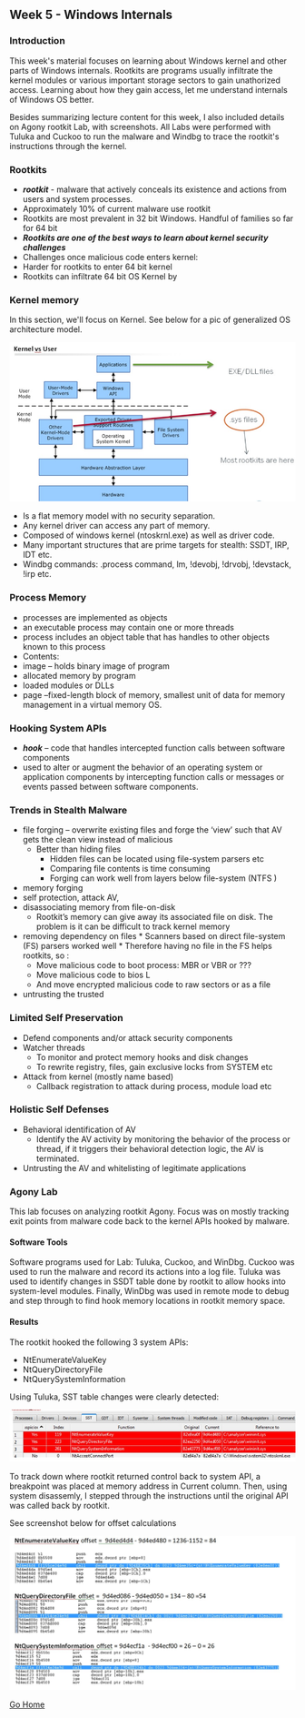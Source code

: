 ## Week 5 - Windows Internals              
### Introduction
This week's material focuses on learning about Windows kernel and other parts of Windows internals. 
Rootkits are programs usually infiltrate the kernel modules or various important storage sectors
to gain unathorized access. Learning about how they gain access, let me understand internals of Windows OS
better. 

Besides summarizing lecture content for this week, I also included details on Agony rootkit Lab, with screenshots.
All Labs were performed with Tuluka and Cuckoo to run the malware and Windbg to trace the rootkit's instructions
through the kernel.

### Rootkits
*	***rootkit***  -  malware that actively conceals its existence and actions from users and system processes.
*	Approximately 10% of current malware use rootkit
*	Rootkits are most prevalent in 32 bit Windows. Handful of families so far for 64 bit
*	***Rootkits are one of the best ways to learn about kernel security challenges***
*	Challenges once malicious code enters kernel:
*	Harder for rootkits to enter 64 bit kernel
*	Rootkits can infiltrate 64 bit OS Kernel by

### Kernel memory
In this section, we'll focus on Kernel. See below for a pic of generalized OS architecture model.

![alt text](../images/w5_system_arch.jpg "OS arch. model")
*	Is a flat memory model with no security separation. 
*	Any kernel driver can access any part of memory. 
*	Composed of windows kernel (ntoskrnl.exe) as well as driver code. 
*	Many important structures that are prime targets for stealth: SSDT, IRP, IDT etc. 
*	Windbg commands:  .process command, lm, !devobj, !drvobj, !devstack, !irp etc. 

### Process Memory
*	processes are implemented as objects
*	an executable process may contain one or more threads
*	process includes an object table that has handles to other objects known to this process
*	Contents: 
*	image – holds binary image of program
*	allocated memory by program
*	loaded modules or DLLs
*	page –fixed-length block of memory, smallest unit of data for memory management in a virtual memory OS.

### Hooking System APIs
*	***hook*** – code that handles intercepted function calls between software components
*	used to alter or augment the behavior of an operating system or application components 
by intercepting function calls or messages or events passed between software components. 

### Trends in Stealth Malware 
*	file forging – overwrite existing files and forge the ‘view’ such that AV gets the clean view instead of malicious
    *  Better than hiding files
        *	Hidden files can be located using file-system parsers etc
        *	Comparing file contents is time consuming
        *	Forging can work well from layers below file-system (NTFS )
*	memory forging
*	self protection, attack AV, 
*	disassociating memory from file-on-disk
    *	Rootkit’s memory can give away its associated file on disk. The problem is it can be difficult to track kernel memory
*	 removing dependency on files
    *	Scanners based on direct file-system (FS) parsers worked well
    *	Therefore having no file in the FS helps rootkits, so : 
        *	Move malicious code to boot process: MBR or VBR or  ???
        *	Move malicious code to bios L 
        *	And move encrypted malicious code to raw sectors or as a file
*	 untrusting the trusted

### Limited Self Preservation 
*	Defend components and/or attack security components
*	Watcher threads
    *	To monitor and protect memory hooks and disk changes
    *	To rewrite registry, files, gain exclusive locks from SYSTEM etc
*	Attack from kernel (mostly name based)
    *	Callback registration to attack during process, module load etc

### Holistic Self Defenses
*	Behavioral identification of AV
    *	Identify the AV activity by monitoring the behavior of the process or thread, if it triggers their behavioral detection logic, the AV is terminated.
*	Untrusting the AV and whitelisting of legitimate applications

### Agony Lab
This lab focuses on analyzing rootkit Agony. Focus was on mostly
tracking exit points from malware code back to the kernel APIs hooked by malware.
#### Software Tools
Software programs used for Lab: Tuluka, Cuckoo, and WinDbg. Cuckoo was used to run the malware
and record its actions into a log file. Tuluka was used to identify changes in SSDT table done by
rootkit to allow hooks into system-level modules. Finally, WinDbg was used in remote mode to debug
and step through to find hook memory locations in rootkit memory space.

#### Results
The rootkit hooked the following 3 system APIs:
* NtEnumerateValueKey
* NtQueryDirectoryFile
* NtQuerySystemInformation

Using Tuluka, SST table changes were clearly detected:

![alt text](../images/w5_lab_hooks.jpg "Tuluka Agony screenshot")

To track down where rootkit returned control back to system API,
a breakpoint was placed at memory address in Current column. Then,
using system disassemly, I stepped through the instructions until
the original API was called back by rootkit. 

See screenshot below for offset calculations

![alt text](../images/w5_lab_offsets.jpg "Agony offsets")


[Go Home](../index.md) 
